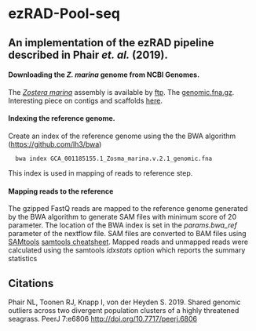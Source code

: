 # ezRAD-Pool-seq

## An implementation of the ezRAD pipeline described in Phair _et. al._ (2019).

#### Downloading the _Z. marina_ genome from NCBI Genomes. 

The [_Zostera marina_](https://www.ncbi.nlm.nih.gov/Taxonomy/Browser/wwwtax.cgi?mode=Info&id=29655&lvl=3&lin=f&keep=1&srchmode=1&unlock) assembly is available by [ftp](https://ftp.ncbi.nih.gov/genomes/genbank/plant/Zostera_marina/all_assembly_versions/GCA_001185155.1_Zosma_marina.v.2.1/). The [genomic.fna.gz](https://ftp.ncbi.nlm.nih.gov/genomes/all/GCA/001/185/155/GCA_001185155.1_Zosma_marina.v.2.1/GCA_001185155.1_Zosma_marina.v.2.1_genomic.fna.gz). Interesting piece on contigs and scaffolds [here](https://www.pacb.com/blog/genomes-vs-gennnnes-difference-contigs-scaffolds-genome-assemblies/).


#### Indexing the reference genome.

Create an index of the reference genome using the the BWA algorithm (https://github.com/lh3/bwa)

```
  bwa index GCA_001185155.1_Zosma_marina.v.2.1_genomic.fna

```
This index is used in mapping of reads to reference step.


#### Mapping reads to the reference 

The gzipped FastQ reads are mapped to the reference genome generated by the BWA algorithm to generate SAM files with minimum score of 20 parameter. The location of the BWA index is set in the _params.bwa_ref_ parameter of the nextflow file. SAM files are converted to BAM files using [SAMtools](http://www.htslib.org/doc/samtools.html) [samtools cheatsheet](https://coding4medicine.com/cheatsheets/samtools.html).
Mapped reads and unmapped reads were calculated using the samtools _idxstats_ option which reports the summary statistics






## Citations ##

Phair NL, Toonen RJ, Knapp I, von der Heyden S. 2019. Shared genomic outliers across two divergent population clusters of a highly threatened seagrass. PeerJ 7:e6806 http://doi.org/10.7717/peerj.6806
